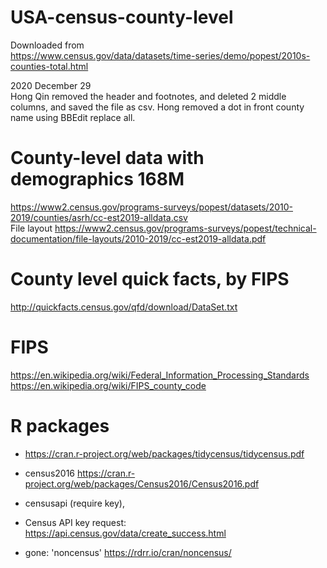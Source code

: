 # USA-census-county-level

Downloaded from <br> 
https://www.census.gov/data/datasets/time-series/demo/popest/2010s-counties-total.html 

2020 December 29 <br> 
Hong Qin removed the header and footnotes, and deleted 2 middle columns, and saved the file as csv. 
Hong removed a dot in front county name using BBEdit replace all. 

# County-level data with demographics 168M
https://www2.census.gov/programs-surveys/popest/datasets/2010-2019/counties/asrh/cc-est2019-alldata.csv <br> 
File layout https://www2.census.gov/programs-surveys/popest/technical-documentation/file-layouts/2010-2019/cc-est2019-alldata.pdf  <br>


# County level quick facts, by FIPS 
http://quickfacts.census.gov/qfd/download/DataSet.txt

# FIPS
https://en.wikipedia.org/wiki/Federal_Information_Processing_Standards 
https://en.wikipedia.org/wiki/FIPS_county_code

# R packages
* https://cran.r-project.org/web/packages/tidycensus/tidycensus.pdf 
* census2016
https://cran.r-project.org/web/packages/Census2016/Census2016.pdf 

* censusapi (require key), 
* Census API key request: 
https://api.census.gov/data/create_success.html

* gone: 'noncensus'
https://rdrr.io/cran/noncensus/
